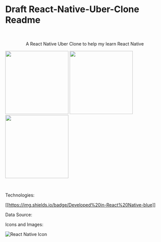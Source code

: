 # Draft React-Native-Uber-Clone Readme
<br />
<p align="center">
  <a href="https://github.com/thomas-e-cowern/">
<!--    <img src="News Reader/Assets.xcassets/newspaper.imageset/newspaper.png" alt="Logo" width="80" height="80">-->
  </a>
  <p align="center">
    A React Native Uber Clone to help my learn React Native
  </p>
</p>
<p align="row">
<img src= "News Reader/Headlines.gif" width="200"/>
<img src= "News Reader/Search.gif" width="200"/>
<img src= "News Reader/Sources.gif" width="200"/>
</p>
<br />



Technologies:

[[https://img.shields.io/badge/Developed%20in-React%20Native-blue]]
<!--[![Platform](https://img.shields.io/badge/iOS-15-green)](https://www.apple.com/ios/ios-15/)-->

Data Source: 

<!--[![Datasource][newsapi-image]][newsapi-url]-->

Icons and Images:

![React Native Icon][react-icon-url]
<!--[![Icon Generator][icon-gen-image]][icon-gen-url]-->
[react-icon-url]: https://icons8.com/icon/35989/react-native

